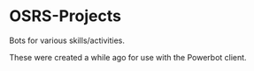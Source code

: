 # OSRS-Projects
Bots for various skills/activities.

These were created a while ago for use with the Powerbot client.
